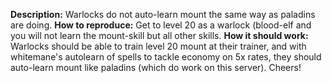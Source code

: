 **Description:**
Warlocks do not auto-learn mount the same way as paladins are doing.
**How to reproduce:**
Get to level 20 as a warlock (blood-elf and you will not learn the mount-skill but all other skills.
**How it should work:**
Warlocks should be able to train level 20 mount at their trainer, and with whitemane's autolearn of spells to tackle economy on 5x rates, they should auto-learn mount like paladins (which do work on this server).
Cheers!
